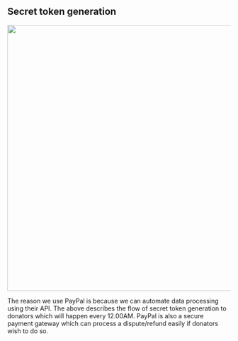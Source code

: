 ## Secret token generation

[<img src="https://freeview.github.io/iptv/assets/paypal.png" width="600"/>](https://freeview.github.io/iptv/assets/paypal.png)

The reason we use PayPal is because we can automate data processing using their API. The above describes the flow of secret token generation to donators which will happen every 12.00AM.
PayPal is also a secure payment gateway which can process a dispute/refund easily if donators wish to do so.
